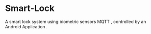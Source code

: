 # Smart-Lock
A smart lock system using biometric sensors MQTT , controlled by an Android Application .
